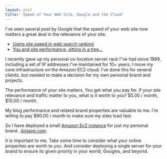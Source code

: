 ```yaml
---
layout: post
title: 'Speed of Your Web Site, Google and the Cloud'
---
```

I've seen several post by Google that the speed of your web site now matters a great deal in the relevance of your site.
<ul class="mainlist">
	<li><a href="http://googlewebmastercentral.blogspot.com/2010/04/using-site-speed-in-web-search-ranking.html">Using site speed in web search ranking</a></li>
	<li><a href="http://googlewebmastercentral.blogspot.com/2010/05/you-and-site-performance-sitting-in.html?utm_source=feedburner&amp;utm_medium=feed&amp;utm_campaign=Feed%3A+blogspot%2FamDG+%28Official+Google+Webmaster+Central+Blog%29&amp;utm_content=Google+Reader">You and site performance, sitting in a tree...</a></li>
</ul>
I recently gave up my personal co-location server rack I"ve had since 1999, including a set of IP addresses I've maintained for 10+ years. I move my core infrastructure on the Amazon EC2 cloud. I've done this for several clients, but needed to make a decision for my own personal brand and projects.<p></p>
The performance of your site matters. You get what you pay for. If your site relevance and traffic matter to you, what is it worth to you? $5.00 / month, $10.00 / month.<p></p>
My blog performance and related brand properties are valuable to me. I'm willing to pay $90.00 / month to make sure my sites load fast.<p></p>
So I have deployed a small <a href="http://aws.amazon.com/ec2/">Amazon Ec2 instance</a> for just my personal brand...<a href="http://www.kinlane.com">kinlane.com</a>.<p></p>
It is important to me. Take some time to consider what your online properties are worth to you. And consider deploying a single server for your brand to ensure its given priority in your world, Googles, and beyond.